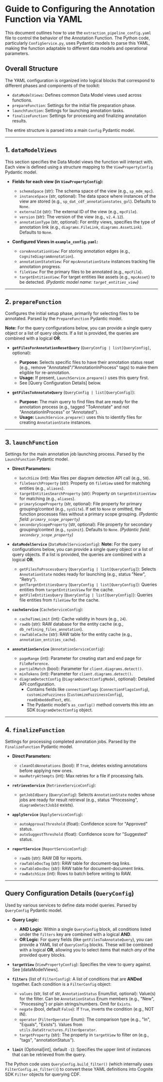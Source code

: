 # Guide to Configuring the Annotation Function via YAML

This document outlines how to use the `extraction_pipeline_config.yaml` file to control the behavior of the Annotation Function. The Python code, particularly `ConfigService.py`, uses Pydantic models to parse this YAML, making the function adaptable to different data models and operational parameters.

## Overall Structure

The YAML configuration is organized into logical blocks that correspond to different phases and components of the toolkit:

- `dataModelViews`: Defines common Data Model views used across functions.
- `prepareFunction`: Settings for the initial file preparation phase.
- `launchFunction`: Settings for launching annotation tasks.
- `finalizeFunction`: Settings for processing and finalizing annotation results.

The entire structure is parsed into a main `Config` Pydantic model.

---

## 1. `dataModelViews`

This section specifies the Data Model views the function will interact with. Each view is defined using a structure mapping to the `ViewPropertyConfig` Pydantic model.

- **Fields for each view (in `ViewPropertyConfig`):**

  - `schemaSpace` (str): The schema space of the view (e.g., `sp_mdm_mpc`).
  - `instanceSpace` (str, optional): The data space where instances of the view are stored (e.g., `sp_dat_cdf_annotationstates_gvl`). Defaults to `None`.
  - `externalId` (str): The external ID of the view (e.g., `mpcFile`).
  - `version` (str): The version of the view (e.g., `v2.4.12`).
  - `annotationType` (str, optional): For entity views, specifies the type of annotation link (e.g., `diagrams.FileLink`, `diagrams.AssetLink`). Defaults to `None`.

- **Configured Views in `example_config.yaml`:**
  - `coreAnnotationView`: For storing annotation edges (e.g., `CogniteDiagramAnnotation`).
  - `annotationStateView`: For `mpcAnnotationState` instances tracking file annotation progress.
  - `fileView`: For the primary files to be annotated (e.g., `mpcFile`).
  - `targetEntitiesView`: For target entities like assets (e.g., `mpcAsset`) to be detected. _(Pydantic model name: `target_entities_view`)_

---

## 2. `prepareFunction`

Configures the initial setup phase, primarily for selecting files to be annotated. Parsed by the `PrepareFunction` Pydantic model.

**Note:** For the query configurations below, you can provide a single query object or a list of query objects. If a list is provided, the queries are combined with a logical **OR**.

- **`getFilesForAnnotationResetQuery`** (`QueryConfig | list[QueryConfig]`, optional):

  - **Purpose:** Selects specific files to have their annotation status reset (e.g., remove "Annotated"/"AnnotationInProcess" tags) to make them eligible for re-annotation.
  - **Usage:** If present, `LaunchService.prepare()` uses this query first.
  - See [Query Configuration Details] below.

- **`getFilesToAnnotateQuery`** (`QueryConfig | list[QueryConfig]`):
  - **Purpose:** The main query to find files that are ready for the annotation process (e.g., tagged "ToAnnotate" and not "AnnotationInProcess" or "Annotated").
  - **Usage:** `LaunchService.prepare()` uses this to identify files for creating `AnnotationState` instances.

---

## 3. `launchFunction`

Settings for the main annotation job launching process. Parsed by the `LaunchFunction` Pydantic model.

- **Direct Parameters:**

  - `batchSize` (int): Max files per diagram detection API call (e.g., `50`).
  - `fileSearchProperty` (str): Property on `fileView` used for matching entities (e.g., `aliases`).
  - `targetEntitiesSearchProperty` (str): Property on `targetEntitiesView` for matching (e.g., `aliases`).
  - `primaryScopeProperty` (str, optional): File property for primary grouping/context (e.g., `sysSite`). If set to `None` or omitted, the function processes files without a primary scope grouping. _(Pydantic field: `primary_scope_property`)_
  - `secondaryScopeProperty` (str, optional): File property for secondary grouping/context (e.g., `sysUnit`). Defaults to `None`. _(Pydantic field: `secondary_scope_property`)_

- **`dataModelService`** (`DataModelServiceConfig`):
  **Note:** For the query configurations below, you can provide a single query object or a list of query objects. If a list is provided, the queries are combined with a logical **OR**.

  - `getFilesToProcessQuery` (`QueryConfig | list[QueryConfig]`): Selects `AnnotationState` nodes ready for launching (e.g., status "New", "Retry").
  - `getTargetEntitiesQuery` (`QueryConfig | list[QueryConfig]`): Queries entities from `targetEntitiesView` for the cache.
  - `getFileEntitiesQuery` (`QueryConfig | list[QueryConfig]`): Queries file entities from `fileView` for the cache.

- **`cacheService`** (`CacheServiceConfig`):

  - `cacheTimeLimit` (int): Cache validity in hours (e.g., `24`).
  - `rawDb` (str): RAW database for the entity cache (e.g., `db_refining_files_annotation`).
  - `rawTableCache` (str): RAW table for the entity cache (e.g., `annotation_entities_cache`).

- **`annotationService`** (`AnnotationServiceConfig`):
  - `pageRange` (int): Parameter for creating start and end page for `FileReference`.
  - `partialMatch` (bool): Parameter for `client.diagrams.detect()`.
  - `minTokens` (int): Parameter for `client.diagrams.detect()`.
  - `diagramDetectConfig` (`DiagramDetectConfigModel`, optional): Detailed API configuration.
    - Contains fields like `connectionFlags` (`ConnectionFlagsConfig`), `customizeFuzziness` (`CustomizeFuzzinessConfig`), `readEmbeddedText`, etc.
    - The Pydantic model's `as_config()` method converts this into an SDK `DiagramDetectConfig` object.

---

## 4. `finalizeFunction`

Settings for processing completed annotation jobs. Parsed by the `FinalizeFunction` Pydantic model.

- **Direct Parameters:**

  - `cleanOldAnnotations` (bool): If `True`, deletes existing annotations before applying new ones.
  - `maxRetryAttempts` (int): Max retries for a file if processing fails.

- **`retrieveService`** (`RetrieveServiceConfig`):

  - `getJobIdQuery` (`QueryConfig`): Selects `AnnotationState` nodes whose jobs are ready for result retrieval (e.g., status "Processing", `diagramDetectJobId` exists).

- **`applyService`** (`ApplyServiceConfig`):

  - `autoApprovalThreshold` (float): Confidence score for "Approved" status.
  - `autoSuggestThreshold` (float): Confidence score for "Suggested" status.

- **`reportService`** (`ReportServiceConfig`):
  - `rawDb` (str): RAW DB for reports.
  - `rawTableDocTag` (str): RAW table for document-tag links.
  - `rawTableDocDoc` (str): RAW table for document-document links.
  - `rawBatchSize` (int): Rows to batch before writing to RAW.

---

## Query Configuration Details (`QueryConfig`)

Used by various services to define data model queries. Parsed by `QueryConfig` Pydantic model.

- **Query Logic:**

  - **AND Logic**: Within a single `QueryConfig` block, all conditions listed under the `filters` key are combined with a logical **AND**.
  - **OR Logic**: For query fields (like `getFilesToAnnotateQuery`), you can provide a YAML list of `QueryConfig` blocks. These will be combined with a logical **OR**, allowing you to select items that match _any_ of the provided query blocks.

- **`targetView`** (`ViewPropertyConfig`): Specifies the view to query against. See [dataModelViews].

- **`filters`** (list of `FilterConfig`): A list of conditions that are **ANDed** together. Each condition is a `FilterConfig` object:

  - `values` (str, list of str, `AnnotationStatus` Enum/list, optional): Value(s) for the filter. Can be `AnnotationStatus` Enum members (e.g., "New", "Processing") or plain strings/numbers. Omit for `Exists`.
  - `negate` (bool, default `False`): If `True`, inverts the condition (e.g., NOT IN).
  - `operator` (`FilterOperator` Enum): The comparison type (e.g., "In", "Equals", "Exists"). Values from `utils.DataStructures.FilterOperator`.
  - `targetProperty` (str): The property in `targetView` to filter on (e.g., "tags", "annotationStatus").

- **`limit`** (Optional[int], default `-1`): Specifies the upper limit of instances that can be retrieved from the query.

The Python code uses `QueryConfig.build_filter()` (which internally uses `FilterConfig.as_filter()`) to convert these YAML definitions into Cognite SDK `Filter` objects for querying CDF.
